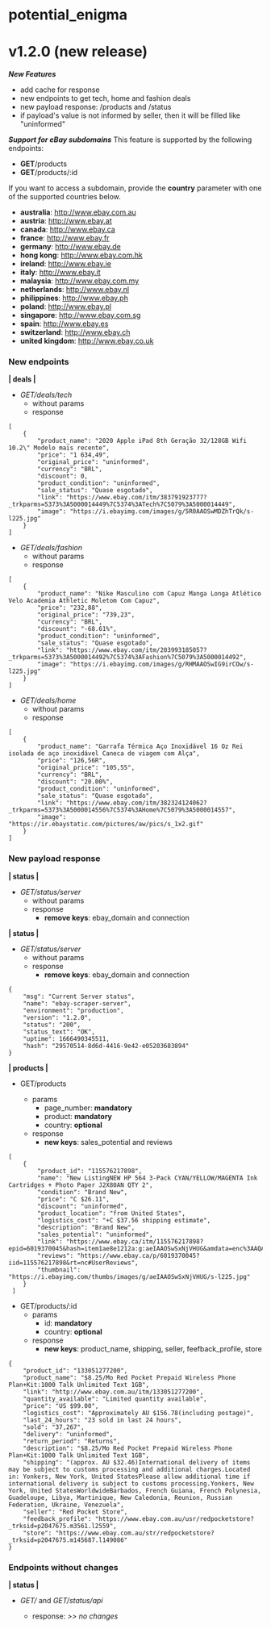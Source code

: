 # potential_enigma

# v1.2.0 (new release)

**_New Features_**

-   add cache for response
-   new endpoints to get tech, home and fashion deals
-   new payload response: /products and /status
-   if payload's value is not informed by seller, then it will be filled like "uninformed"

**_Support for eBay subdomains_**
This feature is supported by the following endpoints:

-   **GET**/products
-   **GET**/products/:id

If you want to access a subdomain, provide the **country** parameter with one of the supported countries below.

-   **australia**: http://www.ebay.com.au
-   **austria**: http://www.ebay.at
-   **canada**: http://www.ebay.ca
-   **france**: http://www.ebay.fr
-   **germany**: http://www.ebay.de
-   **hong kong**: http://www.ebay.com.hk
-   **ireland**: http://www.ebay.ie
-   **italy**: http://www.ebay.it
-   **malaysia**: http://www.ebay.com.my
-   **netherlands**: http://www.ebay.nl
-   **philippines**: http://www.ebay.ph
-   **poland**: http://www.ebay.pl
-   **singapore**: http://www.ebay.com.sg
-   **spain**: http://www.ebay.es
-   **switzerland**: http://www.ebay.ch
-   **united kingdom**: http://www.ebay.co.uk

### New endpoints

**| deals |**

-   _GET/deals/tech_
    -   without params
    -   response

```
[
    {
        "product_name": "2020 Apple iPad 8th Geração 32/128GB Wifi 10.2\" Modelo mais recente",
        "price": "1 634,49",
        "original_price": "uninformed",
        "currency": "BRL",
        "discount": 0,
        "product_condition": "uninformed",
        "sale_status": "Quase esgotado",
        "link": "https://www.ebay.com/itm/383791923777?_trkparms=5373%3A5000014449%7C5374%3ATech%7C5079%3A5000014449",
        "image": "https://i.ebayimg.com/images/g/5R0AAOSwMDZhTrQk/s-l225.jpg"
    }
]
```

-   _GET/deals/fashion_
    -   without params
    -   response

```
[
    {
        "product_name": "Nike Masculino com Capuz Manga Longa Atlético Velo Academia Athletic Moletom Com Capuz",
        "price": "232,88",
        "original_price": "739,23",
        "currency": "BRL",
        "discount": "-68.61%",
        "product_condition": "uninformed",
        "sale_status": "Quase esgotado",
        "link": "https://www.ebay.com/itm/203993185057?_trkparms=5373%3A5000014492%7C5374%3AFashion%7C5079%3A5000014492",
        "image": "https://i.ebayimg.com/images/g/RHMAAOSwIG9irCOw/s-l225.jpg"
    }
]
```

-   _GET/deals/home_
    -   without params
    -   response

```
[
    {
        "product_name": "Garrafa Térmica Aço Inoxidável 16 Oz Rei isolada de aço inoxidável Caneca de viagem com Alça",
        "price": "126,56R",
        "original_price": "105,55",
        "currency": "BRL",
        "discount": "20.00%",
        "product_condition": "uninformed",
        "sale_status": "Quase esgotado",
        "link": "https://www.ebay.com/itm/382324124062?_trkparms=5373%3A5000014556%7C5374%3AHome%7C5079%3A5000014557",
        "image": "https://ir.ebaystatic.com/pictures/aw/pics/s_1x2.gif"
    }
]
```

### New payload response

**| status |**

-   _GET/status/server_
    -   without params
    -   response
        -   **remove keys**: ebay_domain and connection

**| status |**

-   _GET/status/server_
    -   without params
    -   response
        -   **remove keys**: ebay_domain and connection

```
{
    "msg": "Current Server status",
    "name": "ebay-scraper-server",
    "environment": "production",
    "version": "1.2.0",
    "status": "200",
    "status_text": "OK",
    "uptime": 1666490345511,
    "hash": "29570514-8d6d-4416-9e42-e05203683894"
}
```

**| products |**

-   GET/products

    -   params
        -   page_number: **mandatory**
        -   product: **mandatory**
        -   country: **optional**
    -   response
        -   **new keys**: sales_potential and reviews

```
[
    {
        "product_id": "115576217898",
        "name": "New ListingNEW HP 564 3-Pack CYAN/YELLOW/MAGENTA Ink Cartridges + Photo Paper J2X80AN QTY 2",
        "condition": "Brand New",
        "price": "C $26.11",
        "discount": "uninformed",
        "product_location": "from United States",
        "logistics_cost": "+C $37.56 shipping estimate",
        "description": "Brand New",
        "sales_potential": "uninformed",
        "link": "https://www.ebay.ca/itm/115576217898?epid=6019370045&hash=item1ae8e1212a:g:aeIAAOSwSxNjVHUG&amdata=enc%3AAQAHAAAA4KBFkkcuHmN7YPLlgNa7crSHDtCOIqG3j0cLesS71a%2F3s%2FbH%2B6I7ZGPkfiwcKLtDx40N7u5INZuvWc8xH2sy0IfVpJVWt4zdAN%2BSS2VI5wNyP1bCbaa%2FFYxlnNRttXGirPl%2B5EdQ8f5T1PFdRZ7FAau2HHx6RCSsAG2tbbO12fyln34LlmEVOcJzVM7nywncTapPxy5uRxZimVc6hSzamWLyp3FM9xl0QheRtHdyfWk8oZxsMFVCsLINdHzDMBEg8EqVMCdSEFRI56q1SER9Fop7swpobxpUx7s1pYVFy9hZ%7Ctkp%3ABk9SR5aly7CAYQ",
        "reviews": "https://www.ebay.ca/p/6019370045?iid=115576217898&rt=nc#UserReviews",
        "thumbnail": "https://i.ebayimg.com/thumbs/images/g/aeIAAOSwSxNjVHUG/s-l225.jpg"
    }
 ]
```

-   GET/products/:id
    -   params
        -   id: **mandatory**
        -   country: **optional**
    -   response
        -   **new keys**: product_name, shipping, seller, feefback_profile, store

```
{
    "product_id": "133051277200",
    "product_name": "$8.25/Mo Red Pocket Prepaid Wireless Phone Plan+Kit:1000 Talk Unlimited Text 1GB",
    "link": "http://www.ebay.com.au/itm/133051277200",
    "quantity_available": "Limited quantity available",
    "price": "US $99.00",
    "logistics_cost": "Approximately AU $156.78(including postage)",
    "last_24_hours": "23 sold in last 24 hours",
    "sold": "37,267",
    "delivery": "uninformed",
    "return_period": "Returns",
    "description": "$8.25/Mo Red Pocket Prepaid Wireless Phone Plan+Kit:1000 Talk Unlimited Text 1GB",
    "shipping": "(approx. AU $32.46)International delivery of items may be subject to customs processing and additional charges.Located in: Yonkers, New York, United StatesPlease allow additional time if international delivery is subject to customs processing.Yonkers, New York, United StatesWorldwideBarbados, French Guiana, French Polynesia, Guadeloupe, Libya, Martinique, New Caledonia, Reunion, Russian Federation, Ukraine, Venezuela",
    "seller": "Red Pocket Store",
    "feedback_profile": "https://www.ebay.com.au/usr/redpocketstore?_trksid=p2047675.m3561.l2559",
    "store": "https://www.ebay.com.au/str/redpocketstore?_trksid=p2047675.m145687.l149086"
}
```

### Endpoints without changes

**| status |**

-   _GET/_ and _GET/status/api_

    -   response: _>> no changes_
